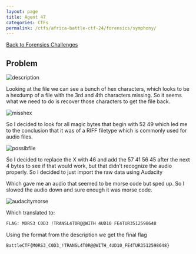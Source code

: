 ```yaml
---
layout: page
title: Agent 47
categories: CTFs
permalink: /ctfs/africa-battle-ctf-24/forensics/symphony/
---
```


[Back to Forensics Challenges](../)

## Problem

![description](https://github.com/user-attachments/assets/4d2edd4e-fb62-408e-bca6-ca6f7304f5aa)

Looking at the file we can see a bunch of hex characters, which looks to be a hexdump of a file with the 3rd and 4th characters missing. So it seems what we need to do is recover those characters to get the file back.

![misshex](https://github.com/user-attachments/assets/35ad4659-588b-4042-bed7-d32ce43f8617)

So I decided to look for all magic bytes that begin with 52 49 which led me to the conclusion that it was of a RIFF filetype which is commonly used for audio files.

![possibfile](https://github.com/user-attachments/assets/30825262-bf65-4269-86bb-652492f72d8e)

So I decided to replace the X with 46 and add the 57 41 56 45 after the next 4 bytes to see if that would work, but that didn’t recognize the audio properly. So I decided to just import the raw data using Audacity

Which gave me an audio that seemed to be morse code but sped up. So I slowed the audio down and sure enough it was morse code.

![audacitymorse](https://github.com/user-attachments/assets/7b8d1c25-b097-488d-956f-160fad4b4c83)

Which translated to:

```bash
FLAG: M0RS3 C0D3 !TRANSL4T0R@@WITH 4UD10 FE4TUR3512598648
```

Using the format from the description we get the final flag

```bash
BattleCTF{M0RS3_C0D3_!TRANSL4T0R@@WITH_4UD10_FE4TUR3512598648}
```
